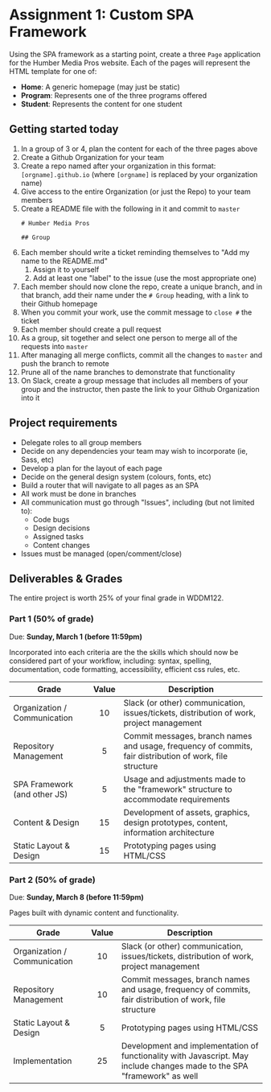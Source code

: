 # Assignment 1: Custom SPA Framework

Using the SPA framework as a starting point, create a three `Page` application for the Humber Media Pros website. Each of the pages will represent the HTML template for one of: 

- **Home**: A generic homepage (may just be static)
- **Program**: Represents one of the three programs offered
- **Student**: Represents the content for one student 

## Getting started today
1. In a group of 3 or 4, plan the content for each of the three pages above
1. Create a Github Organization for your team
1. Create a repo named after your organization in this format: `[orgname].github.io` (where `[orgname]` is replaced by your organization name)
1. Give access to the entire Organization (or just the Repo) to your team members
1. Create a README file with the following in it and commit to `master`
	```
	# Humber Media Pros

	## Group
	```
1. Each member should write a ticket reminding themselves to "Add my name to the README.md"
   1. Assign it to yourself
   1. Add at least one "label" to the issue (use the most appropriate one)
1. Each member should now clone the repo, create a unique branch, and in that branch, add their name under the `# Group` heading, with a link to their Github homepage
1. When you commit your work, use the commit message to `close #` the ticket
1. Each member should create a pull request
1. As a group, sit together and select one person to merge all of the requests into `master`
1. After managing all merge conflicts, commit all the changes to `master` and push the branch to remote
1. Prune all of the name branches to demonstrate that functionality
1. On Slack, create a group message that includes all members of your group and the instructor, then paste the link to your Github Organization into it

## Project requirements
- Delegate roles to all group members
- Decide on any dependencies your team may wish to incorporate (ie, Sass, etc)
- Develop a plan for the layout of each page
- Decide on the general design system (colours, fonts, etc)
- Build a router that will navigate to all pages as an SPA
- All work must be done in branches
- All communication must go through "Issues", including (but not limited to):
  - Code bugs
  - Design decisions
  - Assigned tasks
  - Content changes
- Issues must be managed (open/comment/close)

## Deliverables & Grades
The entire project is worth 25% of your final grade in WDDM122.

### Part 1 (50% of grade)
Due: **Sunday, March 1 (before 11:59pm)**

Incorporated into each criteria are the the skills which should now be considered part of your workflow, including: syntax, spelling, documentation, code formatting, accessibility, efficient css rules, etc.

| Grade | Value | Description |
| --- | :---: | --- |
| Organization / Communication | 10 | Slack (or other) communication, issues/tickets, distribution of work, project management |
| Repository Management | 5 | Commit messages, branch names and usage, frequency of commits, fair distribution of work, file structure |
| SPA Framework (and other JS) | 5 | Usage and adjustments made to the "framework" structure to accommodate requirements |
| Content & Design | 15 | Development of assets, graphics, design prototypes, content, information architecture |
| Static Layout & Design | 15 | Prototyping pages using HTML/CSS |

### Part 2 (50% of grade)
Due: **Sunday, March 8 (before 11:59pm)**

Pages built with dynamic content and functionality.

| Grade | Value | Description |
| --- | :---: | --- |
| Organization / Communication | 10 | Slack (or other) communication, issues/tickets, distribution of work, project management |
| Repository Management | 10 | Commit messages, branch names and usage, frequency of commits, fair distribution of work, file structure |
| Static Layout & Design | 5 | Prototyping pages using HTML/CSS |
| Implementation | 25 | Development and implementation of functionality with Javascript. May include changes made to the SPA "framework" as well  |
